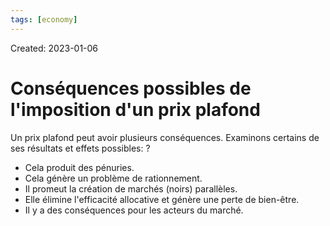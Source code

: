 ```yaml
---
tags: [economy]
---
```

Created: 2023-01-06

# Conséquences possibles de l'imposition d'un prix plafond

Un prix plafond peut avoir plusieurs conséquences. Examinons certains de ses résultats et effets possibles:
?
- Cela produit des pénuries.
- Cela génère un problème de rationnement.
- Il promeut la création de marchés (noirs) parallèles.
- Elle élimine l'efficacité allocative et génère une perte de bien-être.
- Il y a des conséquences pour les acteurs du marché.
<!--SR:!2024-04-12,65,150-->